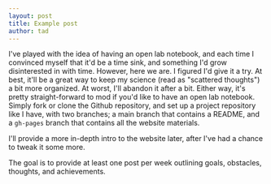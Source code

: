 ```yaml
---
layout: post
title: Example post
author: tad
---
```



I've played with the idea of having an open lab notebook, and each time I convinced myself that it'd be a time sink, and something I'd grow disinterested in with time. However, here we are. I figured I'd give it a try. At best, it'll be a great way to keep my science (read as "scattered thoughts") a bit more organized. At worst, I'll abandon it after a bit. Either way, it's pretty straight-forward to mod if you'd like to have an open lab notebook. Simply fork or clone the Github repository, and set up a project repository like I have, with two branches; a main branch that contains a README, and a `gh-pages` branch that contains all the website materials. 

I'll provide a more in-depth intro to the website later, after I've had a chance to tweak it some more. 


The goal is to provide at least one post per week outlining goals, obstacles, thoughts, and achievements. 




<i class="fa fa-heart" style="color:pink"> </i>




